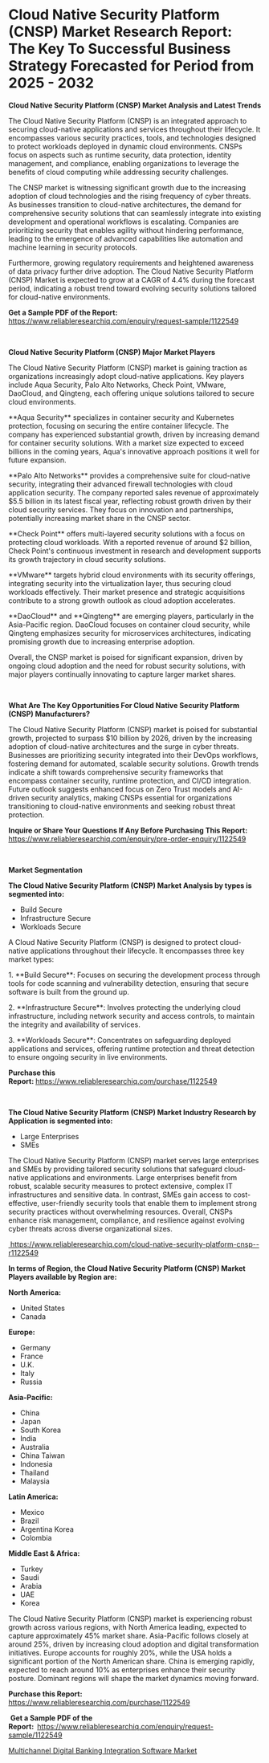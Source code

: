 <p><h1>Cloud Native Security Platform (CNSP) Market Research Report: The Key To Successful Business Strategy Forecasted for Period from 2025 - 2032</h1></p><p><strong>Cloud Native Security Platform (CNSP) Market Analysis and Latest Trends</strong></p>
<p><p>The Cloud Native Security Platform (CNSP) is an integrated approach to securing cloud-native applications and services throughout their lifecycle. It encompasses various security practices, tools, and technologies designed to protect workloads deployed in dynamic cloud environments. CNSPs focus on aspects such as runtime security, data protection, identity management, and compliance, enabling organizations to leverage the benefits of cloud computing while addressing security challenges.</p><p>The CNSP market is witnessing significant growth due to the increasing adoption of cloud technologies and the rising frequency of cyber threats. As businesses transition to cloud-native architectures, the demand for comprehensive security solutions that can seamlessly integrate into existing development and operational workflows is escalating. Companies are prioritizing security that enables agility without hindering performance, leading to the emergence of advanced capabilities like automation and machine learning in security protocols.</p><p>Furthermore, growing regulatory requirements and heightened awareness of data privacy further drive adoption. The Cloud Native Security Platform (CNSP) Market is expected to grow at a CAGR of 4.4% during the forecast period, indicating a robust trend toward evolving security solutions tailored for cloud-native environments.</p></p>
<p><strong>Get a Sample PDF of the Report:&nbsp;</strong> <a href="https://www.reliableresearchiq.com/enquiry/request-sample/1122549?utm_campaign=2983&utm_medium=2&utm_source=Github&utm_content=ia&utm_term=11032025&utm_id=cloud-native-security-platform-cnsp">https://www.reliableresearchiq.com/enquiry/request-sample/1122549</a></p>
<p>&nbsp;</p>
<p><strong>Cloud Native Security Platform (CNSP) Major Market Players</strong></p>
<p><p>The Cloud Native Security Platform (CNSP) market is gaining traction as organizations increasingly adopt cloud-native applications. Key players include Aqua Security, Palo Alto Networks, Check Point, VMware, DaoCloud, and Qingteng, each offering unique solutions tailored to secure cloud environments.</p><p>**Aqua Security** specializes in container security and Kubernetes protection, focusing on securing the entire container lifecycle. The company has experienced substantial growth, driven by increasing demand for container security solutions. With a market size expected to exceed billions in the coming years, Aqua's innovative approach positions it well for future expansion.</p><p>**Palo Alto Networks** provides a comprehensive suite for cloud-native security, integrating their advanced firewall technologies with cloud application security. The company reported sales revenue of approximately $5.5 billion in its latest fiscal year, reflecting robust growth driven by their cloud security services. They focus on innovation and partnerships, potentially increasing market share in the CNSP sector.</p><p>**Check Point** offers multi-layered security solutions with a focus on protecting cloud workloads. With a reported revenue of around $2 billion, Check Point's continuous investment in research and development supports its growth trajectory in cloud security solutions.</p><p>**VMware** targets hybrid cloud environments with its security offerings, integrating security into the virtualization layer, thus securing cloud workloads effectively. Their market presence and strategic acquisitions contribute to a strong growth outlook as cloud adoption accelerates.</p><p>**DaoCloud** and **Qingteng** are emerging players, particularly in the Asia-Pacific region. DaoCloud focuses on container cloud security, while Qingteng emphasizes security for microservices architectures, indicating promising growth due to increasing enterprise adoption.</p><p>Overall, the CNSP market is poised for significant expansion, driven by ongoing cloud adoption and the need for robust security solutions, with major players continually innovating to capture larger market shares.</p></p>
<p>&nbsp;</p>
<p><strong>What Are The Key Opportunities For Cloud Native Security Platform (CNSP) Manufacturers?</strong></p>
<p><p>The Cloud Native Security Platform (CNSP) market is poised for substantial growth, projected to surpass $10 billion by 2026, driven by the increasing adoption of cloud-native architectures and the surge in cyber threats. Businesses are prioritizing security integrated into their DevOps workflows, fostering demand for automated, scalable security solutions. Growth trends indicate a shift towards comprehensive security frameworks that encompass container security, runtime protection, and CI/CD integration. Future outlook suggests enhanced focus on Zero Trust models and AI-driven security analytics, making CNSPs essential for organizations transitioning to cloud-native environments and seeking robust threat protection.</p></p>
<p><strong>Inquire or Share Your Questions If Any Before Purchasing This Report:</strong> <a href="https://www.reliableresearchiq.com/enquiry/pre-order-enquiry/1122549?utm_campaign=2983&utm_medium=2&utm_source=Github&utm_content=ia&utm_term=11032025&utm_id=cloud-native-security-platform-cnsp">https://www.reliableresearchiq.com/enquiry/pre-order-enquiry/1122549</a></p>
<p>&nbsp;</p>
<p><strong>Market Segmentation</strong></p>
<p><strong>The Cloud Native Security Platform (CNSP) Market Analysis by types is segmented into:</strong></p>
<p><ul><li>Build Secure</li><li>Infrastructure Secure</li><li>Workloads Secure</li></ul></p>
<p><p>A Cloud Native Security Platform (CNSP) is designed to protect cloud-native applications throughout their lifecycle. It encompasses three key market types: </p><p>1. **Build Secure**: Focuses on securing the development process through tools for code scanning and vulnerability detection, ensuring that secure software is built from the ground up.</p><p>2. **Infrastructure Secure**: Involves protecting the underlying cloud infrastructure, including network security and access controls, to maintain the integrity and availability of services.</p><p>3. **Workloads Secure**: Concentrates on safeguarding deployed applications and services, offering runtime protection and threat detection to ensure ongoing security in live environments.</p></p>
<p><strong>Purchase this Report:&nbsp;</strong><a href="https://www.reliableresearchiq.com/purchase/1122549?utm_campaign=2983&utm_medium=2&utm_source=Github&utm_content=ia&utm_term=11032025&utm_id=cloud-native-security-platform-cnsp">https://www.reliableresearchiq.com/purchase/1122549</a></p>
<p>&nbsp;</p>
<p><strong>The Cloud Native Security Platform (CNSP) Market Industry Research by Application is segmented into:</strong></p>
<p><ul><li>Large Enterprises</li><li>SMEs</li></ul></p>
<p><p>The Cloud Native Security Platform (CNSP) market serves large enterprises and SMEs by providing tailored security solutions that safeguard cloud-native applications and environments. Large enterprises benefit from robust, scalable security measures to protect extensive, complex IT infrastructures and sensitive data. In contrast, SMEs gain access to cost-effective, user-friendly security tools that enable them to implement strong security practices without overwhelming resources. Overall, CNSPs enhance risk management, compliance, and resilience against evolving cyber threats across diverse organizational sizes.</p></p>
<p><a href="https://www.reliableresearchiq.com/cloud-native-security-platform-cnsp--r1122549?utm_campaign=2983&utm_medium=2&utm_source=Github&utm_content=ia&utm_term=11032025&utm_id=cloud-native-security-platform-cnsp">&nbsp;https://www.reliableresearchiq.com/cloud-native-security-platform-cnsp--r1122549</a></p>
<p><strong>In terms of Region, the Cloud Native Security Platform (CNSP) Market Players available by Region are:</strong></p>
<p>
    <p> <strong> North America: </strong>
        <ul>
            <li>United States</li>
            <li>Canada</li>
        </ul>
        </p> 
    <p> <strong> Europe: </strong>
        <ul>
            <li>Germany</li>
            <li>France</li>
            <li>U.K.</li>
            <li>Italy</li>
            <li>Russia</li>
        </ul>
        </p> 
    <p> <strong> Asia-Pacific: </strong>
        <ul>
            <li>China</li>
            <li>Japan</li>
            <li>South Korea</li>
            <li>India</li>
            <li>Australia</li>
            <li>China Taiwan</li>
            <li>Indonesia</li>
            <li>Thailand</li>
            <li>Malaysia</li>
        </ul>
        </p> 
    <p> <strong> Latin America: </strong>
        <ul>
            <li>Mexico</li>
            <li>Brazil</li>
            <li>Argentina Korea</li>
            <li>Colombia</li>
        </ul>
        </p> 
    <p> <strong> Middle East & Africa: </strong>
        <ul>
            <li>Turkey</li>
            <li>Saudi</li>
            <li>Arabia</li>
            <li>UAE</li>
            <li>Korea</li>
        </ul>
    </p>
    </p>
<p><p>The Cloud Native Security Platform (CNSP) market is experiencing robust growth across various regions, with North America leading, expected to capture approximately 45% market share. Asia-Pacific follows closely at around 25%, driven by increasing cloud adoption and digital transformation initiatives. Europe accounts for roughly 20%, while the USA holds a significant portion of the North American share. China is emerging rapidly, expected to reach around 10% as enterprises enhance their security posture. Dominant regions will shape the market dynamics moving forward.</p></p>
<p><strong>Purchase this Report: </strong><a href="https://www.reliableresearchiq.com/purchase/1122549?utm_campaign=2983&utm_medium=2&utm_source=Github&utm_content=ia&utm_term=11032025&utm_id=cloud-native-security-platform-cnsp">https://www.reliableresearchiq.com/purchase/1122549</a></p>
<p>&nbsp;<strong>Get a Sample PDF of the Report:&nbsp;&nbsp;</strong><a href="https://www.reliableresearchiq.com/enquiry/request-sample/1122549?utm_campaign=2983&utm_medium=2&utm_source=Github&utm_content=ia&utm_term=11032025&utm_id=cloud-native-security-platform-cnsp">https://www.reliableresearchiq.com/enquiry/request-sample/1122549</a></p>
<p><strong></strong></p>
<p><p><a href="https://github.com/shpirttangim48/Market-Research-Report-List-1/blob/main/multichannel-digital-banking-integration-software-market.md?utm_campaign=2983&utm_medium=2&utm_source=Github&utm_content=ia&utm_term=11032025&utm_id=cloud-native-security-platform-cnsp">Multichannel Digital Banking Integration Software Market</a></p></p>
